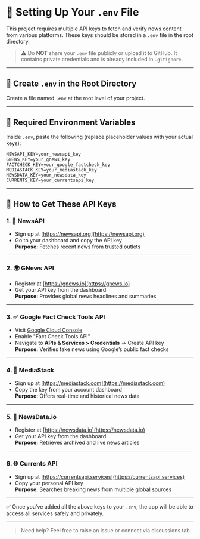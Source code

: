 # 🔐 Setting Up Your `.env` File

This project requires multiple API keys to fetch and verify news content from various platforms. These keys should be stored in a `.env` file in the root directory.

> ⚠️ Do **NOT** share your `.env` file publicly or upload it to GitHub. It contains private credentials and is already included in `.gitignore`.

---

## 📁 Create `.env` in the Root Directory

Create a file named `.env` at the root level of your project.

---

## 🧩 Required Environment Variables

Inside `.env`, paste the following (replace placeholder values with your actual keys):

```env
NEWSAPI_KEY=your_newsapi_key
GNEWS_KEY=your_gnews_key
FACTCHECK_KEY=your_google_factcheck_key
MEDIASTACK_KEY=your_mediastack_key
NEWSDATA_KEY=your_newsdata_key
CURRENTS_KEY=your_currentsapi_key
```

---

## 🔑 How to Get These API Keys

### 1. 📰 NewsAPI
- Sign up at [https://newsapi.org](https://newsapi.org)
- Go to your dashboard and copy the API key  
**Purpose:** Fetches recent news from trusted outlets

---

### 2. 🌍 GNews API
- Register at [https://gnews.io](https://gnews.io)
- Get your API key from the dashboard  
**Purpose:** Provides global news headlines and summaries

---

### 3. ✅ Google Fact Check Tools API
- Visit [Google Cloud Console](https://console.cloud.google.com/)
- Enable "Fact Check Tools API"
- Navigate to **APIs & Services > Credentials** → Create API key  
**Purpose:** Verifies fake news using Google’s public fact checks

---

### 4. 🧾 MediaStack
- Sign up at [https://mediastack.com](https://mediastack.com)
- Copy the key from your account dashboard  
**Purpose:** Offers real-time and historical news data

---

### 5. 📡 NewsData.io
- Register at [https://newsdata.io](https://newsdata.io)
- Get your API key from the dashboard  
**Purpose:** Retrieves archived and live news articles

---

### 6. 🌐 Currents API
- Sign up at [https://currentsapi.services](https://currentsapi.services)
- Copy your personal API key  
**Purpose:** Searches breaking news from multiple global sources

---

✅ Once you’ve added all the above keys to your `.env`, the app will be able to access all services safely and privately.

---

> Need help? Feel free to raise an issue or connect via discussions tab.
